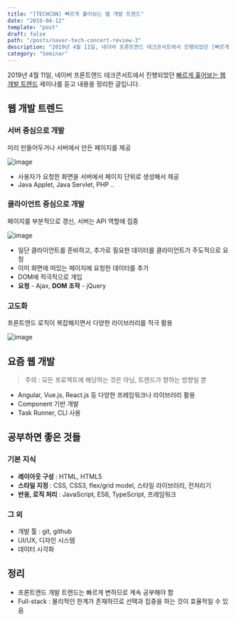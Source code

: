 ```yaml
---
title: "[TECHCON] 빠르게 훑어보는 웹 개발 트렌드"
date: "2019-04-12"
template: "post"
draft: false
path: "/posts/naver-tech-concert-review-3"
description: "2019년 4월 11일, 네이버 프론트엔드 테크콘서트에서 진행되었던 [빠르게 훑어보는 웹 개발 트렌드] 세미나를 듣고 내용을 정리한 글입니다."
category: "Seminar"
---
```


2019년 4월 11일, 네이버 프론트엔드 테크콘서트에서 진행되었던 [빠르게 훑어보는 웹 개발 트렌드](https://www.slideshare.net/NaverEngineering/naver-tech-concertfe2019) 세미나를 듣고 내용을 정리한 글입니다.

## 웹 개발 트렌드
### 서버 중심으로 개발
미리 만들어두거나 서버에서 만든 페이지를 제공

![image](https://user-images.githubusercontent.com/42922453/55972502-91baf080-5cbe-11e9-8fab-d57e27afda4c.png)

* 사용자가 요청한 화면을 서버에서 페이지 단위로 생성해서 제공
* Java Applet, Java Servlet, PHP ..

### 클라이언트 중심으로 개발
페이지를 부분적으로 갱신, 서버는 API 역할에 집중

![image](https://user-images.githubusercontent.com/42922453/55972659-e8282f00-5cbe-11e9-95ac-86db2138cdba.png)

* 일단 클라이언트를 준비하고, 추가로 필요한 데이터를 클라이언트가 주도적으로 요청
* 이미 화면에 떠있는 페이지에 요청한 데이터를 추가
* DOM에 적극적으로 개입
* **요청** - Ajax, **DOM 조작** - jQuery

### 고도화
프론트엔드 로직이 복잡해지면서 다양한 라이브러리를 적극 활용

![image](https://user-images.githubusercontent.com/42922453/55972830-39382300-5cbf-11e9-8885-8c132f1f87fa.png)

## 요즘 웹 개발
> 주의 : 모든 프로젝트에 해당하는 것은 아님, 트렌드가 향하는 방향일 뿐

* Angular, Vue.js, React.js 등 다양한 프레임워크나 라이브러리 활용
* Component 기반 개발
* Task Runner, CLI 사용

## 공부하면 좋은 것들
### 기본 지식
* **레이아웃 구성** : HTML, HTML5
* **스타일 지정** : CSS, CSS3, flex/grid model, 스타일 라이브러리, 전처리기
* **반응, 로직 처리** : JavaScript, ES6, TypeScript, 프레임워크

### 그 외
* 개발 툴 : git, github
* UI/UX, 디자인 시스템
* 데이터 시각화

## 정리
* 프론트엔드 개발 트렌드는 빠르게 변하므로 계속 공부해야 함
* Full-stack : 물리적인 한계가 존재하므로 선택과 집중을 하는 것이 효율적일 수 있음


